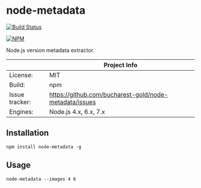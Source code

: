 # node-metadata

[![Build Status](https://travis-ci.org/bucharest-gold/node-metadata.svg?branch=master)](https://travis-ci.org/bucharest-gold/node-metadata)

[![NPM](https://nodei.co/npm/node-metadata.png)](https://npmjs.org/package/node-metadata)

Node.js version metadata extractor.

|                 | Project Info  |
| --------------- | ------------- |
| License:        | MIT |
| Build:          | npm |
| Issue tracker:  | https://github.com/bucharest-gold/node-metadata/issues |
| Engines:        | Node.js 4.x, 6.x, 7.x |

## Installation

```
npm install node-metadata -g
```

## Usage

```
node-metadata --images 4 6
```
